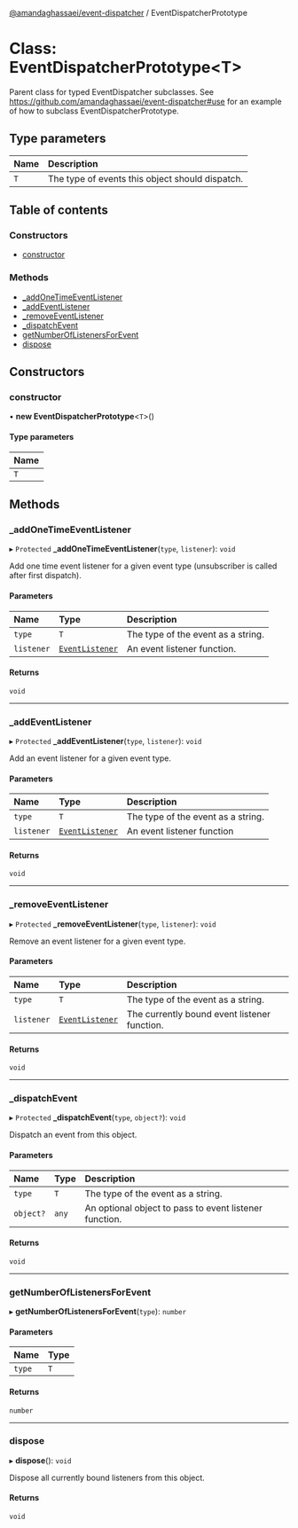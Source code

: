 [@amandaghassaei/event-dispatcher](../README.md) / EventDispatcherPrototype

# Class: EventDispatcherPrototype<T\>

Parent class for typed EventDispatcher subclasses.
See https://github.com/amandaghassaei/event-dispatcher#use
for an example of how to subclass EventDispatcherPrototype.

## Type parameters

| Name | Description |
| :------ | :------ |
| `T` | The type of events this object should dispatch. |

## Table of contents

### Constructors

- [constructor](EventDispatcherPrototype.md#constructor)

### Methods

- [\_addOneTimeEventListener](EventDispatcherPrototype.md#_addonetimeeventlistener)
- [\_addEventListener](EventDispatcherPrototype.md#_addeventlistener)
- [\_removeEventListener](EventDispatcherPrototype.md#_removeeventlistener)
- [\_dispatchEvent](EventDispatcherPrototype.md#_dispatchevent)
- [getNumberOfListenersForEvent](EventDispatcherPrototype.md#getnumberoflistenersforevent)
- [dispose](EventDispatcherPrototype.md#dispose)

## Constructors

### constructor

• **new EventDispatcherPrototype**<`T`\>()

#### Type parameters

| Name |
| :------ |
| `T` |

## Methods

### \_addOneTimeEventListener

▸ `Protected` **_addOneTimeEventListener**(`type`, `listener`): `void`

Add one time event listener for a given event type (unsubscriber is called after first dispatch).

#### Parameters

| Name | Type | Description |
| :------ | :------ | :------ |
| `type` | `T` | The type of the event as a string. |
| `listener` | [`EventListener`](../README.md#eventlistener) | An event listener function. |

#### Returns

`void`

___

### \_addEventListener

▸ `Protected` **_addEventListener**(`type`, `listener`): `void`

Add an event listener for a given event type.

#### Parameters

| Name | Type | Description |
| :------ | :------ | :------ |
| `type` | `T` | The type of the event as a string. |
| `listener` | [`EventListener`](../README.md#eventlistener) | An event listener function |

#### Returns

`void`

___

### \_removeEventListener

▸ `Protected` **_removeEventListener**(`type`, `listener`): `void`

Remove an event listener for a given event type.

#### Parameters

| Name | Type | Description |
| :------ | :------ | :------ |
| `type` | `T` | The type of the event as a string. |
| `listener` | [`EventListener`](../README.md#eventlistener) | The currently bound event listener function. |

#### Returns

`void`

___

### \_dispatchEvent

▸ `Protected` **_dispatchEvent**(`type`, `object?`): `void`

Dispatch an event from this object.

#### Parameters

| Name | Type | Description |
| :------ | :------ | :------ |
| `type` | `T` | The type of the event as a string. |
| `object?` | `any` | An optional object to pass to event listener function. |

#### Returns

`void`

___

### getNumberOfListenersForEvent

▸ **getNumberOfListenersForEvent**(`type`): `number`

#### Parameters

| Name | Type |
| :------ | :------ |
| `type` | `T` |

#### Returns

`number`

___

### dispose

▸ **dispose**(): `void`

Dispose all currently bound listeners from this object.

#### Returns

`void`
